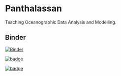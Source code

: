 # Panthalassan
Teaching Oceanographic Data Analysis and Modelling.


## Binder

[![Binder](https://binder.pangeo.io/badge_logo.svg)](https://aws-uswest2-binder.pangeo.io/v2/gh/iuryt/Panthalassan/main)


[![badge](https://img.shields.io/static/v1.svg?logo=Jupyter&label=Pangeo+Binder&message=GCE+us-central1&color=blue)](https://binder.pangeo.io/v2/gh/iuryt/Panthalassan/main)


[![badge](https://img.shields.io/static/v1.svg?logo=Jupyter&label=Pangeo+Binder&message=AWS+us-west-2&color=orange)](https://aws-uswest2-binder.pangeo.io/v2/gh/iuryt/Panthalassan/main)
